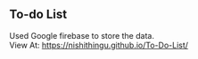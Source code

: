 ## To-do List 

Used Google firebase to store the data. \
View At: https://nishithingu.github.io/To-Do-List/